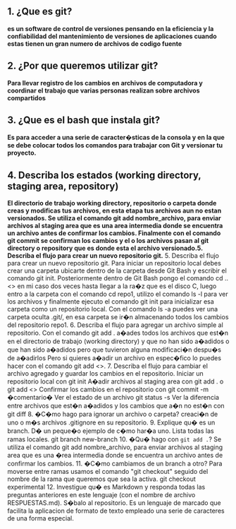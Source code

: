 ## 1. ¿Que es git?
**es un software de control de versiones  pensando en la eficiencia y la confiabilidad del mantenimiento de versiones de aplicaciones cuando estas tienen un gran numero de archivos de codigo fuente**
## 2. ¿Por que queremos utilizar git?
**Para llevar registro de los cambios en archivos de computadora y coordinar el trabajo que varias personas realizan sobre archivos compartidos**
## 3. ¿Que es el bash que instala git?
**Es para acceder a una serie de caracter�sticas de la consola y  en la que se debe colocar todos los comandos para trabajar con Git y versionar tu proyecto.**
## 4. Describa los estados (working directory, staging area, repository)
**El directorio de trabajo working directory, repositorio o carpeta donde creas y modificas tus archivos, en esta etapa tus archivos aun no estan versionados.
Se utiliza el comando git add nombre_archivo, para enviar archivos al staging area que es una area intermedia donde se encuentra un archivo antes de confirmar los cambios.
Finalmente con el comando git commit se confirman los cambios y el o los archivos pasan al git directory o repository que es donde esta el archivo versionado.5. Describa el flujo para crear un nuevo repositorio git.**
5. Describa el flujo para crear un nuevo repositorio git.
Para iniciar un repositorio local debes crear una carpeta ubicarte dentro de la carpeta desde Git Bash y escribir el comando git init.
Posteriormente dentro de Git Bash pongo el comando cd .. <<tecla intro>> en mi caso dos veces hasta llegar a la ra�z que es el disco C, luego entro a la carpeta con el comando cd repo1, utilizo el comando ls -l para ver los archivos y finalmente ejecuto el comando git init para inicializar esa carpeta como un repositorio local.
Con el comando ls -a puedes ver una carpeta oculta .git/, en esa carpeta se ir�n almacenando todos los cambios del repositorio repo1.
6. Describa el flujo para agregar un archivo simple al repositorio.
Con el comando git add . a�ades todos los archivos que est�n en el directorio de trabajo (working directory) y que no han sido a�adidos o que han sido a�adidos pero que tuvieron alguna modificaci�n despu�s de a�adirlos
Pero si quieres a�adir un archivo en espec�fico lo puedes hacer con el comando git add <<nombre de archivo>>.
7. Describa el flujo para cambiar el archivo agregado y guardar los cambios en el repositorio.
Iniciar un repositorio local con git init
A�adir archivos al staging area con git add . o git add <<archivo>>
Confirmar los cambios en el repositorio con git commit -m �comentario�
Ver el estado de un archivo git status -s
Ver la diferencia entre archivos que est�n a�adidos y los cambios que a�n no est�n con git diff
8. �C�mo hago para ignorar un archivo o carpeta?
creaci�n de uno o m�s archivos .gitignore en su repositorio.
9. Explique qu� es un branch. D� un peque�o ejemplo de c�mo har�a uno.
Lista todas las ramas locales.
git branch new-branch
10. �Qu� hago con `git add .`?
Se utiliza el comando git add nombre_archivo, para enviar archivos al staging area que es una �rea intermedia donde se encuentra un archivo antes de confirmar los cambios.
11. �C�mo cambiamos de un branch a otro?
Para moverse entre ramas usamos el comando "git checkout" seguido del nombre de la rama que queremos que sea la activa.
git checkout experimental
12. Investigue qu� es Markdown y responda todas las preguntas anteriores en este lenguaje (con el nombre de archivo RESPUESTAS.md). S�balo al repositorio.
Es un lenguaje de marcado que facilita la aplicacion de formato de texto empleado  una serie de caracteres de una forma especial.